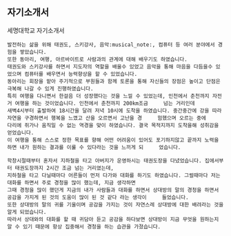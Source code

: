 ## 자기소개서

세명대학교 자기소개서  
    
    발전하는 삶을 위해 태권도, 스키강사, 음악:musical_note:, 컴퓨터 등 여러 분야에서 경험을 쌓았습니다.
    또한 동아리, 여행, 아르바이트로 사람과의 관계에 대해 배우기도 하였습니다.
    태권도와 스키강사를 하면서 지도자의 역할을 배울수 있었고 음악을 통해 마음을 다듬을수 있었으며 컴퓨터를 배우면서 능력향상을 할 수 있었습니다.
    동아리는 회장을 맡아 주기적으로 부원들과 함께 토론을 통해 자신들의 장점은 높이고 단점은 극복해 나갈 수 있게 진행하였습니다.
    특히 여행을 다니면서 한걸음 더 성장했다는 것을 느낄 수 있었는데, 인천에서 춘천까지 자전거 여행을 하는 것이었습니다. 인천에서 춘천까지 200km조금     넘는 거리인데
    새벽4시부터 출발하여 18시간을 달려 저녁 10시에 도착을 하였습니다. 중간중간에 강을 따라 자연을 구경하면서 행복을 느꼈고 산을 오르면서 고난을 경     험했으며 오르는 중에 
    다리에 쥐가나 움직일 수 없는 역경을 맞이 하였습니다. 결국 목적지까지 도착을해 성취감을 얻었습니다.
    이 여행을 통해 스스로 정한 목표를 향해 어떤 어려움이 있어도 포기하지않고 끝까지 노력을 하면 내가 원하는 결과를 이룰 수 있다라는 것을 느끼게 되     었습니다. 
    
    학창시절때부터 혼자서 지하철을 타고 아버지가 운영하시는 태권도장을 다녔었습니다. 집에서부터 태권도장까지 2시간 조금 넘는 거리였는데,
    지하철을 타고 다닐때마다 어른들이 먼저 다가와 대화를 하기도 하였습니다. 그럴때마다 저는 대화를 하면서 주로 경청을 많이 했는데, 지금 생각하면
    그때 경청을 많이 했던게 지금의 내가 사람들과 대화를 하면서 상대방의 말의 경청을 하면서 공감을 가지게 된 것의 도움이 많이 된 것 같다 라는 생각이     들었습니다. 
    또한 상대방의 말의 귀를 기울이며 공감을 가지는 것이 자연스레 상대방에 대한 배려라는 것을 알게 되었습니다.  
    따라서 상대와의 대화를 할 때 귀담아 듣고 공감을 하다보면 상대방이 지금 무엇을 원하는지 알 수 있기 때문에 항상 집중해서 경청을 하는 습관을 가졌습니다.
    
